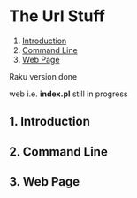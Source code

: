 The Url Stuff
=============

1. [Introduction](#1-introduction)
1. [Command Line](#2-command-line)
1. [Web Page](#3-web-page)

Raku version done

web i.e. **index.pl** still in progress


## 1. Introduction


## 2. Command Line 

## 3. Web Page



